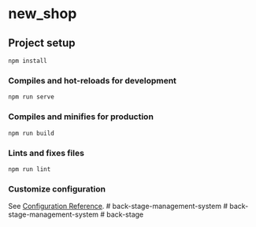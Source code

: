 # new_shop

## Project setup
```
npm install
```

### Compiles and hot-reloads for development
```
npm run serve
```

### Compiles and minifies for production
```
npm run build
```

### Lints and fixes files
```
npm run lint
```

### Customize configuration
See [Configuration Reference](https://cli.vuejs.org/config/).
#   b a c k - s t a g e - m a n a g e m e n t - s y s t e m  
 #   b a c k - s t a g e - m a n a g e m e n t - s y s t e m  
 #   b a c k - s t a g e  
 